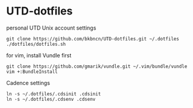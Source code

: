 UTD-dotfiles
============

personal UTD Unix account settings

	git clone https://github.com/bkbncn/UTD-dotfiles.git ~/.dotfiles
	./dotfiles/dotfiles.sh 

for vim, install Vundle first

	git clone https://github.com/gmarik/vundle.git ~/.vim/bundle/vundle
	vim +:BundleInstall
        
Cadence settings

	ln -s ~/.dotfiles/.cdsinit .cdsinit
	ln -s ~/.dotfiles/.cdsenv .cdsenv
          
